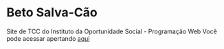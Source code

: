 # Beto Salva-Cão
Site de TCC do Instituto da Oportunidade Social - Programação Web
Você pode acessar apertando <a href="betosalvacao.org"> aqui </a>
